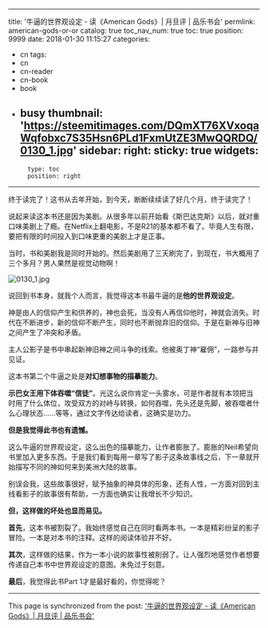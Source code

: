 
---
title: '牛逼的世界观设定 - 读《American Gods》| 月旦评 | 品乐书会'
permlink: american-gods-or-or
catalog: true
toc_nav_num: true
toc: true
position: 9999
date: 2018-01-30 11:15:27
categories:
- cn
tags:
- cn
- cn-reader
- cn-book
- book
- busy
thumbnail: 'https://steemitimages.com/DQmXT76XVxoqaWqfobxc7S35Hsn6PLd1FxmUtZE3MwQQRDQ/0130_1.jpg'
sidebar:
    right:
        sticky: true
widgets:
    -
        type: toc
        position: right
---


终于读完了！这书从去年开始，到今天，断断续续读了好几个月，终于读完了！

说起来读这本书还是因为美剧。从很多年以前开始看《斯巴达克斯》以后，就对重口味美剧上了瘾。在Netflix上翻电影，不是R21的基本都不看了。毕竟人生有限，要把有限的时间投入到口味更重的美剧上才是正事。

当时，书和美剧我是同时开始的。然后美剧用了三天刷完了，到现在，书大概用了三个多月？男人果然是视觉动物啊！

![0130_1.jpg](https://steemitimages.com/DQmXT76XVxoqaWqfobxc7S35Hsn6PLd1FxmUtZE3MwQQRDQ/0130_1.jpg)

说回到书本身，就我个人而言，我觉得这本书最牛逼的是**他的世界观设定**。

神是由人的信仰产生和供养的，神也会死，当没有人再信仰他时，神就会消失。时代在不断进步，新的信仰不断产生，同时也不断抛弃旧的信仰。于是在新神与旧神之间产生了冲突和矛盾。

主人公影子是书中串起新神旧神之间斗争的线索。他被奥丁神“雇佣”，一路参与并见证。

这本书第二个牛逼之处是**对幻想事物的描摹能力**。

**示巴女王用下体吞噬“信徒”**。光这么说你肯定一头雾水，可是作者就有本领把当时用了什么体位，攻受双方的对峙与转换，如何吞噬，先头还是先脚，被吞噬者什么心理状态……等等，通过文字传达给读者，这确实是功力。

**但是我觉得此书也有遗憾。**

这么牛逼的世界观设定，这么出色的描摹能力，让作者膨胀了。膨胀的Neil希望向书里加入更多东西。于是我们看到每用一章写了影子这条故事线之后，下一章就开始描写不同的神如何来到美洲大陆的故事。

别误会我，这些故事很好，赋予抽象的神具体的形象，还有人性，一方面对回到主线看影子的故事很有帮助，一方面也确实让我增长不少知识。

**但，这样做的坏处也显而易见。**

**首先**，这本书被割裂了。我始终感觉自己在同时看两本书。一本是精彩纷呈的影子冒险。一本是对本书的注释。这样的阅读体验并不好。

**其次**，这样做的结果，作为一本小说的故事性被削弱了。让人强烈地感觉作者想要传递自己本书中世界观设定的意图。未免过于刻意。

**最后**，我觉得此书Part 1才是最好看的，你觉得呢？

- - -

This page is synchronized from the post: ['牛逼的世界观设定 - 读《American Gods》| 月旦评 | 品乐书会'](https://steemit.com/@weisheng167388/american-gods-or-or)
